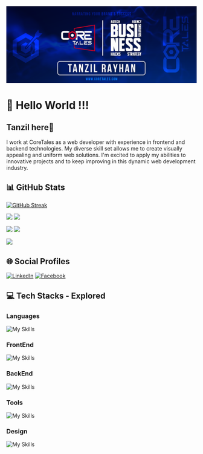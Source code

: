 <a href="">
<img src="./images/GitHub-Banner.png" />
</a>

<br>

# 💫 Hello World !!!
## Tanzil here👋

I work at CoreTales as a web developer with experience in frontend and backend technologies. My diverse skill set allows me to create visually appealing and uniform web solutions. I'm excited to apply my abilities to innovative projects and to keep improving in this dynamic web development industry.
<br>

## 📊 GitHub Stats

[![GitHub Streak](https://streak-stats.demolab.com/?user=DenverCoder1&theme=dark)](https://git.io/streak-stats)

![](http://github-profile-summary-cards.vercel.app/api/cards/repos-per-language?username=tanzilrayhan&theme=tokyonight) ![](http://github-profile-summary-cards.vercel.app/api/cards/most-commit-language?username=tanzilrayhan&theme=tokyonight)

![](http://github-profile-summary-cards.vercel.app/api/cards/stats?username=tanzilrayhan&theme=tokyonight) ![](http://github-profile-summary-cards.vercel.app/api/cards/productive-time?username=tanzilrayhan&theme=tokyonight&utcOffset=8)

![](http://github-profile-summary-cards.vercel.app/api/cards/profile-details?username=tanzilrayhan&theme=tokyonight)


## 🌐 Social Profiles

[![LinkedIn](https://img.shields.io/badge/LinkedIn-%230077B5.svg?logo=linkedin&logoColor=white)](https://linkedin.com/in/tanzilrayhan)  [![Facebook](https://img.shields.io/badge/Facebook-%231877F2.svg?logo=Facebook&logoColor=white)](https://facebook.com/tanzilrayhan2001)

## 💻 Tech Stacks - Explored

### Languages 
![My Skills](https://skillicons.dev/icons?i=c,cpp,py,java,js,ts,php)
### FrontEnd 
![My Skills](https://skillicons.dev/icons?i=react,nextjs,js,html,css,bootstrap,sass,tailwind,materialui)
### BackEnd 
![My Skills](https://skillicons.dev/icons?i=nodejs,express,mongo,firebase,mysql)
### Tools 
![My Skills](https://skillicons.dev/icons?i=git,github,vscode,vercel,netlify,vite,)
### Design 
![My Skills](https://skillicons.dev/icons?i=figma,ps,ai,)
